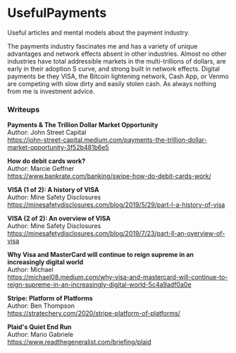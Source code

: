 # UsefulPayments
Useful articles and mental models about the payment industry.

The payments industry fascinates me and has a variety of unique advantages and network effects absent in other industries. Almost no other industries have total addressible markets in the multi-trillions of dollars, are early in their adoption S curve, and strong built in network effects. Digital payments be they VISA, the Bitcoin lightening network, Cash App, or Venmo are competing with slow dirty and easily stolen cash. As always nothing from me is investment advice. 

### Writeups  

**Payments & The Trillion Dollar Market Opportunity**  
Author: John Street Capital  
https://john-street-capital.medium.com/payments-the-trillion-dollar-market-opportunity-3f52b481b6e5  

**How do debit cards work?**  
Author: Marcie Geffner   
https://www.bankrate.com/banking/swipe-how-do-debit-cards-work/  

**VISA (1 of 2): A history of VISA**  
Author: Mine Safety Disclosures  
https://minesafetydisclosures.com/blog/2019/5/29/part-l-a-history-of-visa  

**VISA (2 of 2): An overview of VISA**  
Author: Mine Safety Disclosures  
https://minesafetydisclosures.com/blog/2019/7/23/part-ll-an-overview-of-visa

**Why Visa and MasterCard will continue to reign supreme in an increasingly digital world**  
Author: Michael  
https://michael08.medium.com/why-visa-and-mastercard-will-continue-to-reign-supreme-in-an-increasingly-digital-world-5c4a9adf0a0e  

**Stripe: Platform of Platforms**  
Author: Ben Thompson  
https://stratechery.com/2020/stripe-platform-of-platforms/  

**Plaid's Quiet End Run**  
Author: Mario Gabriele    
https://www.readthegeneralist.com/briefing/plaid  

